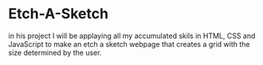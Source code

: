 # Etch-A-Sketch

in his project I will be applaying all my accumulated skils in HTML, CSS and JavaScript to make an etch a sketch webpage that creates a grid with the size determined by the user.
